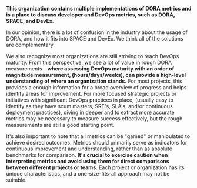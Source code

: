**This organization contains multiple implementations of DORA metrics and is a place to discuss developer and DevOps metrics, such as DORA, SPACE, and DevEx**. 

In our opinion, there is a lot of confusion in the industry about the usage of DORA, and how it fits into SPACE and DevEx. We think all of the solutions are complementary. 

We also recognize most organizations are still striving to reach DevOps maturity. From this perspective, we see a lot of value in rough DORA measurements - **where assessing DevOps maturity with an order of magnitude measurement, (hours/days/weeks), can provide a high-level understanding of where an organization stands.** For most projects, this provides a enough information for a broad overview of progress and helps identify areas for improvement. For more focused strategic projects or initiatives with significant DevOps practices in place, (usually easy to identify as they have scum masters, SRE's, SLA's, and/or continuous deployment practices), diving in deeper and to extract more accurate metrics may be necessary to measure success effectively, but the rough measurements are atill a good starting point. 

It's also important to note that all metrics can be "gamed" or manipulated to achieve desired outcomes. Metrics should primarily serve as indicators for continuous improvement and understanding, rather than as absolute benchmarks for comparison. **It's crucial to exercise caution when interpreting metrics and avoid using them for direct comparisons between different projects or teams**. Each project or organization has its unique characteristics, and a one-size-fits-all approach may not be suitable. 
